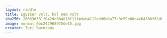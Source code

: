 ```yaml
---
layout: riddle
title: Egyszer volt, hol nem volt
sha256: 20063d381f042de804d18f11f4dab4112edd6dda77c8c59b66e4e64380f61d00
image: normal_0bc242968975de15.jpg
creator: Turi Barnabás
---
```

